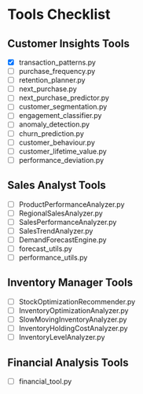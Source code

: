 # Tools Checklist

## Customer Insights Tools
- [x] transaction_patterns.py
- [ ] purchase_frequency.py
- [ ] retention_planner.py
- [ ] next_purchase.py
- [ ] next_purchase_predictor.py
- [ ] customer_segmentation.py
- [ ] engagement_classifier.py
- [ ] anomaly_detection.py
- [ ] churn_prediction.py
- [ ] customer_behaviour.py
- [ ] customer_lifetime_value.py
- [ ] performance_deviation.py

## Sales Analyst Tools
- [ ] ProductPerformanceAnalyzer.py
- [ ] RegionalSalesAnalyzer.py
- [ ] SalesPerformanceAnalyzer.py
- [ ] SalesTrendAnalyzer.py
- [ ] DemandForecastEngine.py
- [ ] forecast_utils.py
- [ ] performance_utils.py

## Inventory Manager Tools
- [ ] StockOptimizationRecommender.py
- [ ] InventoryOptimizationAnalyzer.py
- [ ] SlowMovingInventoryAnalyzer.py
- [ ] InventoryHoldingCostAnalyzer.py
- [ ] InventoryLevelAnalyzer.py

## Financial Analysis Tools
- [ ] financial_tool.py

